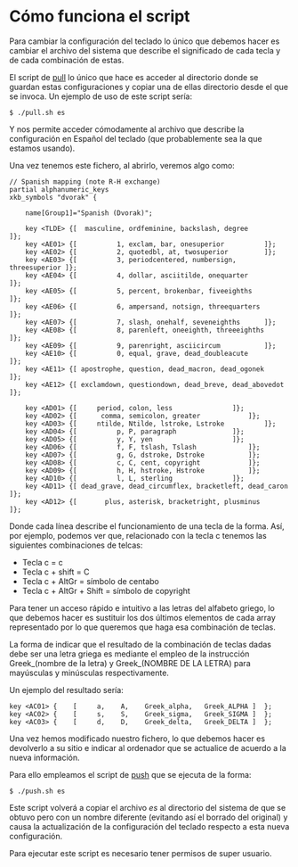 # Cómo funciona el script

Para cambiar la configuración del teclado lo único que debemos hacer es cambiar el archivo del sistema que describe el significado de cada tecla y de cada combinación de estas.

El script de [pull](pull.sh) lo único que hace es acceder al directorio donde se guardan estas configuraciones y copiar una de ellas directorio desde el que se invoca. Un ejemplo de uso de este script sería:

    $ ./pull.sh es

Y nos permite acceder cómodamente al archivo que describe la configuración en Español del teclado (que probablemente sea la que estamos usando).

Una vez tenemos este fichero, al abrirlo, veremos algo como:

```
// Spanish mapping (note R-H exchange)
partial alphanumeric_keys
xkb_symbols "dvorak" {

    name[Group1]="Spanish (Dvorak)";

    key <TLDE> {[  masculine, ordfeminine, backslash, degree		]};
    key <AE01> {[          1, exclam, bar, onesuperior			]};
    key <AE02> {[          2, quotedbl, at, twosuperior			]};
    key <AE03> {[          3, periodcentered, numbersign, threesuperior	]};
    key <AE04> {[          4, dollar, asciitilde, onequarter		]};
    key <AE05> {[          5, percent, brokenbar, fiveeighths		]};
    key <AE06> {[          6, ampersand, notsign, threequarters		]};
    key <AE07> {[          7, slash, onehalf, seveneighths		]};
    key <AE08> {[          8, parenleft, oneeighth, threeeighths	]};
    key <AE09> {[          9, parenright, asciicircum			]};
    key <AE10> {[          0, equal, grave, dead_doubleacute		]};
    key <AE11> {[ apostrophe, question, dead_macron, dead_ogonek	]};
    key <AE12> {[ exclamdown, questiondown, dead_breve, dead_abovedot	]};

    key <AD01> {[     period, colon, less				]};
    key <AD02> {[      comma, semicolon, greater			]};
    key <AD03> {[     ntilde, Ntilde, lstroke, Lstroke			]};
    key <AD04> {[          p, P, paragraph				]};
    key <AD05> {[          y, Y, yen					]};
    key <AD06> {[          f, F, tslash, Tslash				]};
    key <AD07> {[          g, G, dstroke, Dstroke			]};
    key <AD08> {[          c, C, cent, copyright			]};
    key <AD09> {[          h, H, hstroke, Hstroke			]};
    key <AD10> {[          l, L, sterling				]};
    key <AD11> {[ dead_grave, dead_circumflex, bracketleft, dead_caron	]};
    key <AD12> {[       plus, asterisk, bracketright, plusminus		]};

```

Donde cada línea describe el funcionamiento de una tecla de la forma. Así, por ejemplo, podemos ver que, relacionado con la tecla c tenemos las siguientes combinaciones de telcas:

* Tecla c = c
* Tecla c + shift = C
* Tecla c + AltGr = símbolo de centabo
* Tecla c + AltGr + Shift = símbolo de copyright

Para tener un acceso rápido e intuitivo a las letras del alfabeto griego, lo que debemos hacer es sustituir los dos últimos elementos de cada array representado por lo que queremos que haga esa combinación de teclas.

La forma de indicar que el resultado de la combinación de teclas dadas debe ser una letra griega es mediante el empleo de la instrucción Greek_(nombre de la letra) y Greek_(NOMBRE DE LA LETRA) para mayúsculas y minúsculas respectivamente.

Un ejemplo del resultado sería:

```
key <AC01> {	[	  a,	A,    Greek_alpha,   Greek_ALPHA ]	};
key <AC02> {	[	  s,	S,    Greek_sigma,   Greek_SIGMA ]	};
key <AC03> {	[	  d,	D,    Greek_delta,   Greek_DELTA ]	};
```

Una vez hemos modificado nuestro fichero, lo que debemos hacer es devolverlo a su sitio e indicar al ordenador que se actualice de acuerdo a la nueva información.

Para ello empleamos el script de [push](push.sh) que se ejecuta de la forma:

    $ ./push.sh es

Este script volverá a copiar el archivo *es* al directorio del sistema de que se obtuvo pero con un nombre diferente (evitando así el borrado del original) y causa la actualización de la configuración del teclado respecto a esta nueva configuración.

Para ejecutar este script es necesario tener permisos de super usuario.